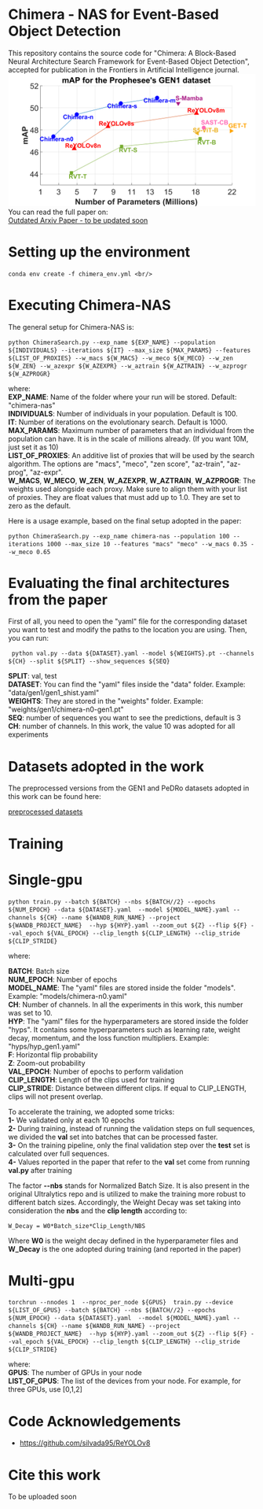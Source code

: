 # Chimera - NAS for Event-Based Object Detection

This repository contains the source code for "Chimera: A Block-Based Neural Architecture Search Framework for Event-Based Object Detection", accepted for publication in the Frontiers in Artificial Intelligence journal. <br/>
![GEN1 results](images/cover.png) <br/>
You can read the full paper on: <br/>
[Outdated Arxiv Paper - to be updated soon](https://arxiv.org/pdf/2412.19646?) <br/>

# Setting up the environment 
```
conda env create -f chimera_env.yml <br/>
```

# Executing Chimera-NAS

The general setup for Chimera-NAS is:
```
python ChimeraSearch.py --exp_name ${EXP_NAME} --population ${INDIVIDUALS} --iterations ${IT} --max_size ${MAX_PARAMS} --features ${LIST_OF_PROXIES} --w_macs ${W_MACS} --w_meco ${W_MECO} --w_zen ${W_ZEN} --w_azexpr ${W_AZEXPR} --w_aztrain ${W_AZTRAIN} --w_azprogr ${W_AZPROGR}
```
where:  <br />
**EXP_NAME**: Name of the folder where your run will be stored. Default: "chimera-nas" <br />
**INDIVIDUALS**: Number of individuals in your population. Default is 100. <br />
**IT**: Number of iterations on the evolutionary search. Default is 1000. <br />
**MAX_PARAMS**: Maximum number of parameters that an individual from the population can have. It is in the scale of millions already. (If you want 10M, just set it as 10) <br />
**LIST_OF_PROXIES**: An additive list of proxies that will be used by the search algorithm. The options are "macs", "meco", "zen score", "az-train", "az-prog", "az-expr". <br />
**W_MACS**, **W_MECO**, **W_ZEN**, **W_AZEXPR**, **W_AZTRAIN**, **W_AZPROGR**: The weights used alongside each proxy. Make sure to align them with your list of proxies. They are float values that must add up to 1.0. They are set to zero as the default. <br />

Here is a usage example, based on the final setup adopted in the paper:

```
python ChimeraSearch.py --exp_name chimera-nas --population 100 --iterations 1000 --max_size 10 --features "macs" "meco" --w_macs 0.35 --w_meco 0.65
```

# Evaluating the final architectures from the paper

First of all, you need to open the "yaml" file for the corresponding dataset you want to test and modify the paths to the location you are using.
Then, you can run:
```
 python val.py --data ${DATASET}.yaml --model ${WEIGHTS}.pt --channels ${CH} --split ${SPLIT} --show_sequences ${SEQ}
```

**SPLIT**: val, test <br />
**DATASET**: You can find the "yaml" files inside the "data" folder. Example: "data/gen1/gen1_shist.yaml" <br />
**WEIGHTS**: They are stored in the "weights" folder. Example: "weights/gen1/chimera-n0-gen1.pt" <br />
**SEQ**: number of sequences you want to see the predictions, default is 3 <br />
**CH**: number of channels. In this work, the value 10 was adopted for all experiments <br />

# Datasets adopted in the work

The preprocessed versions from the GEN1 and PeDRo datasets adopted in this work can be found here: 

[preprocessed datasets](https://drive.google.com/file/d/1BwZU5eHsHk0yK0UPbwnz_huDHUF0uROY/view?usp=sharing)

# Training 

# Single-gpu
```
python train.py --batch ${BATCH} --nbs ${BATCH//2} --epochs ${NUM_EPOCH} --data ${DATASET}.yaml  --model ${MODEL_NAME}.yaml --channels ${CH} --name ${WANDB_RUN_NAME} --project ${WANDB_PROJECT_NAME}  --hyp ${HYP}.yaml --zoom_out ${Z} --flip ${F} --val_epoch ${VAL_EPOCH} --clip_length ${CLIP_LENGTH} --clip_stride ${CLIP_STRIDE}
```
where:

**BATCH**: Batch size <br />
**NUM_EPOCH**: Number of epochs <br />
**MODEL_NAME**: The "yaml" files are stored inside the folder "models". Example: "models/chimera-n0.yaml" <br />
**CH**: Number of channels. In all the experiments in this work, this number was set to 10. <br />
**HYP**: The "yaml" files for the hyperparameters are stored inside the folder "hyps". It contains some hyperparameters such as learning rate, weight decay, momentum, and the loss function multipliers. Example: "hyps/hyp_gen1.yaml" <br />
**F**: Horizontal flip probability <br />
**Z**: Zoom-out probability <br />
**VAL_EPOCH**: Number of epochs to perform validation <br />
**CLIP_LENGTH**: Length of the clips used for training <br />
**CLIP_STRIDE**: Distance between different clips. If equal to CLIP_LENGTH, clips will not present overlap.

To accelerate the training, we adopted some tricks:  <br />
**1-** We validated only at each 10 epochs <br />
**2-** During training, instead of running the validation steps on full sequences, we divided the **val** set into batches that can be processed faster. <br />
**3-** On the training pipeline, only the final validation step over the **test** set is calculated over full sequences. <br />
**4-** Values reported in the paper that refer to the **val** set come from running **val.py** after training <br />

The factor **--nbs** stands for Normalized Batch Size. It is also present in the original Ultralytics repo and is utilized to make the training more robust to different batch sizes. Accordingly, 
the Weight Decay was set taking into consideration the **nbs** and the **clip length** according to:

```
W_Decay = W0*Batch_size*Clip_Length/NBS
```
Where **W0** is the weight decay defined in the hyperparameter files and **W_Decay** is the one adopted during training (and reported in the paper)

# Multi-gpu
```
torchrun --nnodes 1  --nproc_per_node ${GPUS}  train.py --device ${LIST_OF_GPUS} --batch ${BATCH} --nbs ${BATCH//2} --epochs ${NUM_EPOCH} --data ${DATASET}.yaml  --model ${MODEL_NAME}.yaml --channels ${CH} --name ${WANDB_RUN_NAME} --project ${WANDB_PROJECT_NAME}  --hyp ${HYP}.yaml --zoom_out ${Z} --flip ${F} --val_epoch ${VAL_EPOCH} --clip_length ${CLIP_LENGTH} --clip_stride ${CLIP_STRIDE}
```
where: <br />
**GPUS**: The number of GPUs in your node <br />
**LIST_OF_GPUS**: The list of the devices from your node. For example, for three GPUs, use [0,1,2] <br />

# Code Acknowledgements

- https://github.com/silvada95/ReYOLOv8

# Cite this work

To be uploaded soon
